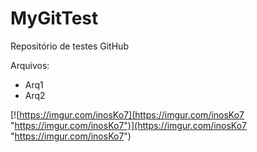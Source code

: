 # MyGitTest
Repositório de testes GitHub

Arquivos:
- Arq1
- Arq2

[![https://imgur.com/inosKo7](https://imgur.com/inosKo7 "https://imgur.com/inosKo7")](https://imgur.com/inosKo7 "https://imgur.com/inosKo7")

